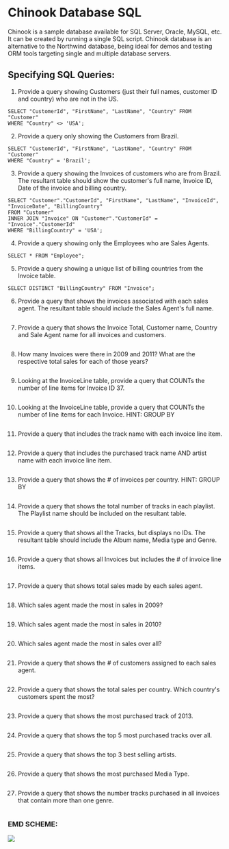 # Chinook Database SQL
Chinook is a sample database available for SQL Server, Oracle, MySQL, etc. It can be created by running a single SQL script. Chinook database is an alternative to the Northwind database, being ideal for demos and testing ORM tools targeting single and multiple database servers.

Specifying SQL Queries:
-------
1. Provide a query showing Customers (just their full names, customer ID and country) who are not in the US.
```
SELECT "CustomerId", "FirstName", "LastName", "Country" FROM "Customer"
WHERE "Country" <> 'USA';
```

2. Provide a query only showing the Customers from Brazil.
```
SELECT "CustomerId", "FirstName", "LastName", "Country" FROM "Customer"
WHERE "Country" = 'Brazil';
```

3. Provide a query showing the Invoices of customers who are from Brazil. The resultant table should show the customer's full name, Invoice ID, Date of the invoice and billing country.
```
SELECT "Customer"."CustomerId", "FirstName", "LastName", "InvoiceId", "InvoiceDate", "BillingCountry"
FROM "Customer"
INNER JOIN "Invoice" ON "Customer"."CustomerId" = "Invoice"."CustomerId"
WHERE "BillingCountry" = 'USA';
```

4. Provide a query showing only the Employees who are Sales Agents.
```
SELECT * FROM "Employee";
```

5. Provide a query showing a unique list of billing countries from the Invoice table. 
```
SELECT DISTINCT "BillingCountry" FROM "Invoice";
```

6. Provide a query that shows the invoices associated with each sales agent. The resultant table should include the Sales Agent's full name.
```

```

7. Provide a query that shows the Invoice Total, Customer name, Country and Sale Agent name for all invoices and customers. 
```

```

8. How many Invoices were there in 2009 and 2011? What are the respective total sales for each of those years?
```

```

9. Looking at the InvoiceLine table, provide a query that COUNTs the number of line items for Invoice ID 37.
```

```

10. Looking at the InvoiceLine table, provide a query that COUNTs the number of line items for each Invoice. HINT: GROUP BY
```

```

11. Provide a query that includes the track name with each invoice line item. 
```

```

12. Provide a query that includes the purchased track name AND artist name with each invoice line item.
```

```

13. Provide a query that shows the # of invoices per country. HINT: GROUP BY 
```

```

14. Provide a query that shows the total number of tracks in each playlist. The Playlist name should be included on the resultant table. 
```

```

15. Provide a query that shows all the Tracks, but displays no IDs. The resultant table should include the Album name, Media type and Genre.
```

```

16. Provide a query that shows all Invoices but includes the # of invoice line items. 
```

```

17. Provide a query that shows total sales made by each sales agent.
```

```

18. Which sales agent made the most in sales in 2009?
```

```

19. Which sales agent made the most in sales in 2010?
```

```

20. Which sales agent made the most in sales over all?
```

```

21. Provide a query that shows the # of customers assigned to each sales agent. 
```

```

22. Provide a query that shows the total sales per country. Which country's customers spent the most?
```

```

23. Provide a query that shows the most purchased track of 2013.
```

```

24. Provide a query that shows the top 5 most purchased tracks over all. 
```

```

25. Provide a query that shows the top 3 best selling artists.
```

```

26. Provide a query that shows the most purchased Media Type. 
```

```

27. Provide a query that shows the number tracks purchased in all invoices that contain more than one genre. 
```

```


### EMD SCHEME:
![](https://user-images.githubusercontent.com/40778282/84611232-34ef3300-ae8b-11ea-8f43-b5a70a750e62.png)










